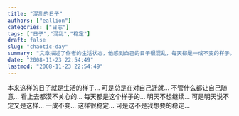 ```yaml
---
title: "混乱的日子"
authors: ["eallion"]
categories: ["日志"]
tags: ["日子","混乱","稳定"]
draft: false
slug: "chaotic-day"
summary: "文章描述了作者的生活状态，他感到自己的日子很混乱，每天都是一成不变的样子。虽然这种稳定让人感到安心，但并不是作者所期望的。他希望能够改变现状，追求更有意义和充实的生活。"
date: "2008-11-23 22:54:49"
lastmod: "2008-11-23 22:54:49"
---
```


本来这样的日子就是生活的样子...
可是总是在对自己迁就...
不管什么都让自己随意...
看上去都漠不关心的...
每天都是这个样子的...
明天不想继续...
可是明天说不定又是这样...
一成不变...
这样很稳定...
可是这不是我想要的稳定...
